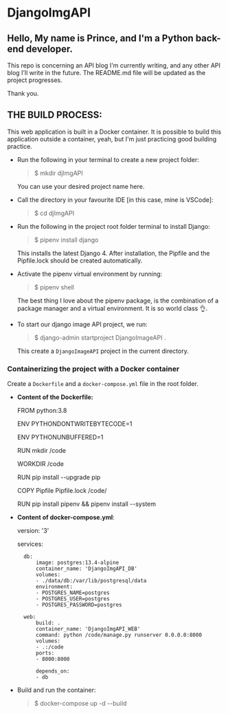 # DjangoImgAPI

## Hello, My name is Prince, and I'm a Python back-end developer.

This repo is concerning an API blog I'm currently writing, and any other API blog I'll write in the future. The README.md file will be updated as the project progresses. 

Thank you.


## THE BUILD PROCESS:

This web application is built in a Docker container. It is possible to build this application outside a container, yeah, but I'm just practicing good building practice.

* Run the following in your terminal to create a new project folder: 
    > $ mkdir djImgAPI 

    You can use your desired project name here.

* Call the directory in your favourite IDE [in this case, mine is VSCode]:
    > $ cd djImgAPI

* Run the following in the project root folder terminal to install Django:
    > $ pipenv install django

    This installs the latest Django 4. After installation, the Pipfile and the Pipfile.lock should be created automatically.

* Activate the pipenv virtual environment by running:
    > $ pipenv shell

    The best thing I love about the pipenv package, is the combination of a package manager and a virtual environment. It is so world class :ok_hand:.

* To start our django image API project, we run:
    > $ django-admin startproject DjangoImageAPI .

    This create a `DjangoImageAPI` project in the current directory.

### Containerizing the project with a Docker container
Create a `Dockerfile` and a `docker-compose.yml` file in the root folder.


* **Content of the Dockerfile:**
    
    FROM python:3.8

    ENV PYTHONDONTWRITEBYTECODE=1

    ENV PYTHONUNBUFFERED=1

    RUN mkdir /code 

    WORKDIR /code

    RUN pip install --upgrade pip

    COPY Pipfile Pipfile.lock /code/

    RUN pip install pipenv && pipenv install --system


* **Content of docker-compose.yml**:
    
    version: '3'

    services:
    
        db:
            image: postgres:13.4-alpine
            container_name: 'DjangoImgAPI_DB'
            volumes:
            - ./data/db:/var/lib/postgresql/data
            environment:
            - POSTGRES_NAME=postgres
            - POSTGRES_USER=postgres
            - POSTGRES_PASSWORD=postgres
    
        web:
            build: .
            container_name: 'DjangoImgAPI_WEB'
            command: python /code/manage.py runserver 0.0.0.0:8000
            volumes:
            - .:/code
            ports:
            - 8000:8000
            
            depends_on:
            - db

* Build and run the container:
    > $ docker-compose up -d --build